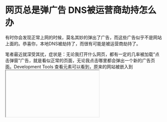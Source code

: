 # 网页总是弹广告 DNS被运营商劫持怎么办


有时你会发现正常上网的时候，莫名其妙的弹出了广告，而这些广告似乎不是网站上面的。恭喜你，本地DNS被劫持了，而很有可能是被运营商劫持了。

笔者最近就深受其扰，症状是：无论我打开什么网页，都有一定的几率被加载“点击弹窗”广告，就是看似正常的页面，无论我点击哪里都会弹出一个新的广告页面。Development Tools 查看元素可以看到，原来的网站被嵌入到<iframe>里面，而外面包裹了一个链接。顺着这个ip（125.86.69.15）查到是珠海电信的ip。很明显，我的DNS被劫持了。

至于运营商为什么要劫持我们的DNS呢？自然是赚钱喽，据说这个黑产业，他们劫持用户一天的收入在六位数，自然会有些地方的运营商想赚一笔。而国内目前在这方面的监管明显不太给力，所以就给了很多黑心运营商可乘之机。

DNS劫持的常见症状就是，将用户引入到非正常页面，如广告包裹的网站（笔者这种情况）；纠错导航（大多数是运营商的页面且包含广告）；广告页面（这种最可恶，简直无耻）

究其原因就是使用了运营商默认的DNS，因为笔者的电脑是自动获取DNS服务器的，这才中了他们的招。

解决方法：

最直接有效的就是更换本地的DNS服务器了，笔者推荐使用阿里DNS 223.5.5.5和备用的223.6.6.6，设置方法，控制面板-网络和共享中心-更改适配器设置-选择相应的网络连接-右键属性-Internet 协议版本 4 (TCP/IPv4)-右键属性-使用下面的DNS服务器-确定

有朋友说打电话投诉，这也是个办法，只不过要跟客服交涉，他们不可能轻易承认自己有劫持用户的行为的，所以还是改了本地DNS一劳永逸。
